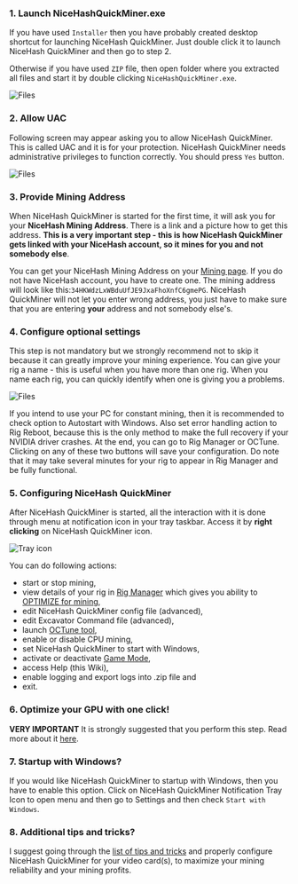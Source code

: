 

### 1. Launch NiceHashQuickMiner.exe

If you have used `Installer` then you have probably created desktop shortcut for launching NiceHash QuickMiner. Just double click it to launch NiceHash QuickMiner and then go to step 2.

Otherwise if you have used `ZIP` file, then open folder where you extracted all files and start it by double clicking `NiceHashQuickMiner.exe`.

![Files](https://github.com/nicehash/NiceHashQuickMiner/blob/main/images/start.png?raw=true)


### 2. Allow UAC

Following screen may appear asking you to allow NiceHash QuickMiner. This is called UAC and it is for your protection. NiceHash QuickMiner needs administrative privileges to function correctly. You should press `Yes` button.

![Files](https://github.com/nicehash/NiceHashQuickMiner/blob/main/images/uac.png?raw=true)


### 3. Provide Mining Address

When NiceHash QuickMiner is started for the first time, it will ask you for your **NiceHash Mining Address**. There is a link and a picture how to get this address. **This is a very important step - this is how NiceHash QuickMiner gets linked with your NiceHash account, so it mines for you and not somebody else**.

You can get your NiceHash Mining Address on your [Mining page](https://www.nicehash.com/my/mining/rigs). If you do not have NiceHash account, you have to create one. The mining address will look like this:`34HKWdzLxWBduUfJE9JxaFhoXnfC6gmePG`. NiceHash QuickMiner will not let you enter wrong address, you just have to make sure that you are entering **your** address and not somebody else's.


### 4. Configure optional settings

This step is not mandatory but we strongly recommend not to skip it because it can greatly improve your mining experience. You can give your rig a name - this is useful when you have more than one rig. When you name each rig, you can quickly identify when one is giving you a problems.

![Files](https://github.com/nicehash/NiceHashQuickMiner/blob/main/images/optsettings.png?raw=true)

If you intend to use your PC for constant mining, then it is recommended to check option to Autostart with Windows. Also set error handling action to Rig Reboot, because this is the only method to make the full recovery if your NVIDIA driver crashes. At the end, you can go to Rig Manager or OCTune. Clicking on any of these two buttons will save your configuration. Do note that it may take several minutes for your rig to appear in Rig Manager and be fully functional.


### 5. Configuring NiceHash QuickMiner

After NiceHash QuickMiner is started, all the interaction with it is done through menu at notification icon in your tray taskbar. Access it by **right clicking** on NiceHash QuickMiner icon.

![Tray icon](https://github.com/nicehash/NiceHashQuickMiner/blob/main/images/tray1.png?raw=true)

You can do following actions:
* start or stop mining,
* view details of your rig in [Rig Manager](https://www.nicehash.com/my/mining/rigs) which gives you ability to [OPTIMIZE for mining](https://github.com/nicehash/NiceHashQuickMiner/wiki/One-click-Optimizations),
* edit NiceHash QuickMiner config file (advanced),
* edit Excavator Command file (advanced),
* launch [OCTune tool](https://github.com/nicehash/NiceHashQuickMiner/wiki/OCTune),
* enable or disable CPU mining,
* set NiceHash QuickMiner to start with Windows,
* activate or deactivate [Game Mode](https://github.com/nicehash/NiceHashQuickMiner/wiki/Game-Mode),
* access Help (this Wiki),
* enable logging and export logs into .zip file and
* exit.


### 6. Optimize your GPU with one click!

**VERY IMPORTANT** It is strongly suggested that you perform this step. Read more about it [here](https://github.com/nicehash/NiceHashQuickMiner/wiki/One-click-Optimizations). 


### 7. Startup with Windows?

If you would like NiceHash QuickMiner to startup with Windows, then you have to enable this option. Click on NiceHash QuickMiner Notification Tray Icon to open menu and then go to Settings and then check `Start with Windows`.


### 8. Additional tips and tricks?

I suggest going through the [list of tips and tricks](https://github.com/nicehash/NiceHashQuickMiner/wiki/Tips-&-tricks) and properly configure NiceHash QuickMiner for your video card(s), to maximize your mining reliability and your mining profits.